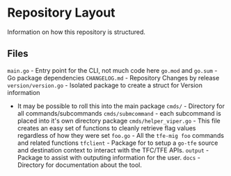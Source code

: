 # Repository Layout

Information on how this repository is structured.

## Files

`main.go` - Entry point for the CLI, not much code here
`go.mod` and `go.sum` - Go package dependencies
`CHANGELOG.md` - Repository Changes by release
`version/version.go` - Isolated package to create a struct for Version information
- It may be possible to roll this into the main package
`cmds/` - Directory for all commands/subcommands
`cmds/submcommand` - each subcommand is placed into it's own directory package
`cmds/helper_viper.go` - This file creates an easy set of functions to cleanly retrieve flag values regardless of how they were set
`foo.go` - All the `tfe-mig foo` commands and related functions
`tfclient` - Package for to setup a `go-tfe` source and destination context to interact with the TFC/TFE APIs. 
`output` - Package to assist with outputing information for the user. 
 `docs` - Directory for documentation about the tool.
